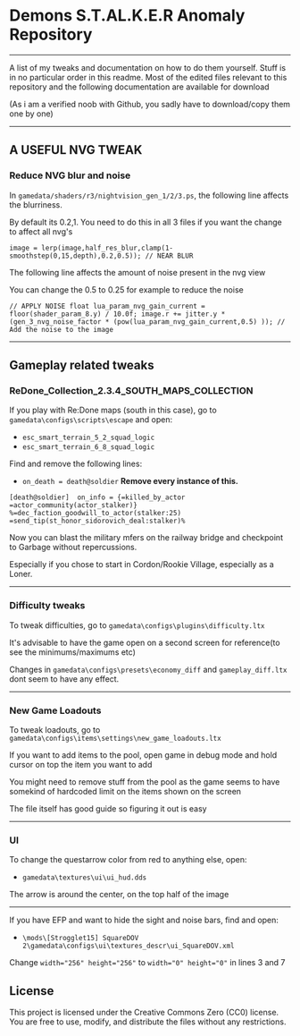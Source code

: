 # Demons S.T.AL.K.E.R Anomaly Repository
------------------------------------------------------------------------------------------------------------------------------
A list of my tweaks and documentation on how to do them yourself.
Stuff is in no particular order in this readme.
Most of the edited files relevant to this repository and the following documentation are available for download

(As i am a verified noob with Github, you sadly have to download/copy them one by one)

------------------------------------------------------------------------------------------------------------------------------
## A USEFUL NVG TWEAK

### Reduce NVG blur and noise
In `gamedata/shaders/r3/nightvision_gen_1/2/3.ps`, the following line affects the blurriness.

By default its 0.2,1. You need to do this in all 3 files if you want the change to affect all nvg's

`image = lerp(image,half_res_blur,clamp(1-smoothstep(0,15,depth),0.2,0.5)); // NEAR BLUR`


The following line affects the amount of noise present in the nvg view

You can change the 0.5 to 0.25 for example to reduce the noise


`// APPLY NOISE
            float lua_param_nvg_gain_current = floor(shader_param_8.y) / 10.0f;
            image.r += jitter.y * (gen_3_nvg_noise_factor * (pow(lua_param_nvg_gain_current,0.5) )); // Add the noise to the image`
            
------------------------------------------------------------------------------------------------------------------------------
## Gameplay related tweaks

### ReDone_Collection_2.3.4_SOUTH_MAPS_COLLECTION
If you play with Re:Done maps (south in this case), go to `gamedata\configs\scripts\escape` and open:

- `esc_smart_terrain_5_2_squad_logic`
- `esc_smart_terrain_6_8_squad_logic`

Find and remove the following lines:
 
- `on_death = death@soldier`  **Remove every instance of this.**

`[death@soldier] 
on_info = {=killed_by_actor =actor_community(actor_stalker)} %=dec_faction_goodwill_to_actor(stalker:25) =send_tip(st_honor_sidorovich_deal:stalker)%`

Now you can blast the military mfers on the railway bridge and checkpoint to Garbage without repercussions.

Especially if you chose to start in Cordon/Rookie Village, especially as a Loner.

------------------------------------------------------------------------------------------------------------------------------
### Difficulty tweaks

To tweak difficulties, go to `gamedata\configs\plugins\difficulty.ltx`

It's advisable to have the game open on a second screen for reference(to see the minimums/maximums etc)

Changes in `gamedata\configs\presets\economy_diff` and `gameplay_diff.ltx` dont seem to have any effect.

------------------------------------------------------------------------------------------------------------------------------
### New Game Loadouts

To tweak loadouts, go to `gamedata\configs\items\settings\new_game_loadouts.ltx`

If you want to add items to the pool, open game in debug mode and hold cursor on top the item you want to add

You might need to remove stuff from the pool as the game seems to have somekind of hardcoded limit on the items shown on the screen

The file itself has good guide so figuring it out is easy

------------------------------------------------------------------------------------------------------------------------------                                                              
### UI 

To change the questarrow color from red to anything else, open:

- `gamedata\textures\ui\ui_hud.dds`

The arrow is around the center, on the top half of the image

---------------------------------------------------------------
If you have EFP and want to hide the sight and noise bars, find and open:

- `\mods\[Strogglet15] SquareDOV 2\gamedata\configs\ui\textures_descr\ui_SquareDOV.xml`

Change `width="256" height="256"` to `width="0" height="0"` in  lines 3 and 7



## License
This project is licensed under the Creative Commons Zero (CC0) license. You are free to use, modify, and distribute the files without any restrictions.
